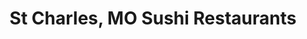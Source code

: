 ---
layout: city
title: St Charles, MO Sushi Restaurants
permalink: /missouri/st-charles/
stateAbbr: MO
stateName: Missouri
cityName: St Charles
---